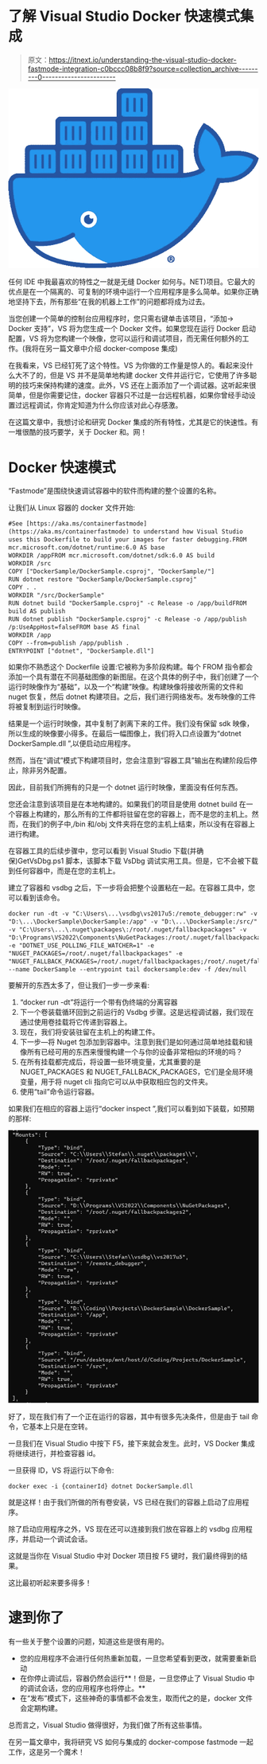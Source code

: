 # 了解 Visual Studio Docker 快速模式集成

> 原文：<https://itnext.io/understanding-the-visual-studio-docker-fastmode-integration-c0bccc08b8f9?source=collection_archive---------0----------------------->

![](img/9fd6889977b61b764a713f0052bc5524.png)

任何 IDE 中我最喜欢的特性之一就是无缝 Docker 如何与。NET)项目。它最大的优点是在一个隔离的、可复制的环境中运行一个应用程序是多么简单。如果你正确地坚持下去，所有那些“在我的机器上工作”的问题都将成为过去。

当您创建一个简单的控制台应用程序时，您只需右键单击该项目，“添加-> Docker 支持”，VS 将为您生成一个 Docker 文件。如果您现在运行 Docker 启动配置，VS 将为您构建一个映像，您可以运行和调试项目，而无需任何额外的工作。(我将在另一篇文章中介绍 docker-compose 集成)

在我看来，VS 已经钉死了这个特性。VS 为你做的工作量是惊人的。看起来没什么大不了的，但是 VS 并不是简单地构建 docker 文件并运行它，它使用了许多聪明的技巧来保持构建的速度。此外，VS 还在上面添加了一个调试器。这听起来很简单，但是你需要记住，docker 容器只不过是一台远程机器，如果你曾经手动设置过远程调试，你肯定知道为什么你应该对此心存感激。

在这篇文章中，我想讨论和研究 Docker 集成的所有特性，尤其是它的快速性。有一堆很酷的技巧要学，关于 Docker 和。网！

# Docker 快速模式

“Fastmode”是围绕快速调试容器中的软件而构建的整个设置的名称。

让我们从 Linux 容器的 docker 文件开始:

```
#See [https://aka.ms/containerfastmode](https://aka.ms/containerfastmode) to understand how Visual Studio uses this Dockerfile to build your images for faster debugging.FROM mcr.microsoft.com/dotnet/runtime:6.0 AS base
WORKDIR /appFROM mcr.microsoft.com/dotnet/sdk:6.0 AS build
WORKDIR /src
COPY ["DockerSample/DockerSample.csproj", "DockerSample/"]
RUN dotnet restore "DockerSample/DockerSample.csproj"
COPY . .
WORKDIR "/src/DockerSample"
RUN dotnet build "DockerSample.csproj" -c Release -o /app/buildFROM build AS publish
RUN dotnet publish "DockerSample.csproj" -c Release -o /app/publish /p:UseAppHost=falseFROM base AS final
WORKDIR /app
COPY --from=publish /app/publish .
ENTRYPOINT ["dotnet", "DockerSample.dll"]
```

如果你不熟悉这个 Dockerfile 设置:它被称为多阶段构建。每个 FROM 指令都会添加一个具有潜在不同基础图像的新图层。在这个具体的例子中，我们创建了一个运行时映像作为“基础”，以及一个“构建”映像。构建映像将接收所需的文件和 nuget 恢复，然后 dotnet 构建项目。之后，我们进行网络发布。发布映像的工件将被复制到运行时映像。

结果是一个运行时映像，其中复制了剥离下来的工件。我们没有保留 sdk 映像，所以生成的映像要小得多。在最后一幅图像上，我们将入口点设置为“dotnet DockerSample.dll ”,以便启动应用程序。

然而，当在“调试”模式下构建项目时，您会注意到“容器工具”输出在构建阶段后停止，除非另外配置。

因此，目前我们所拥有的只是一个 dotnet 运行时映像，里面没有任何东西。

您还会注意到该项目是在本地构建的。如果我们的项目是使用 dotnet build 在一个容器上构建的，那么所有的工件都将驻留在您的容器上，而不是您的主机上。然而，在我们的例子中,/bin 和/obj 文件夹将在您的主机上结束，所以没有在容器上进行构建。

在容器工具的后续步骤中，您可以看到 Visual Studio 下载(并确保)GetVsDbg.ps1 脚本，该脚本下载 VsDbg 调试实用工具。但是，它不会被下载到任何容器中，而是在您的主机上。

建立了容器和 vsdbg 之后，下一步将会把整个设置粘在一起。在容器工具中，您可以看到该命令。

```
docker run -dt -v "C:\Users\...\vsdbg\vs2017u5:/remote_debugger:rw" -v "D:\...\DockerSample\DockerSample:/app" -v "D:\...\DockerSample:/src/" -v "C:\Users\...\.nuget\packages\:/root/.nuget/fallbackpackages" -v "D:\Programs\VS2022\Components\NuGetPackages:/root/.nuget/fallbackpackages2" -e "DOTNET_USE_POLLING_FILE_WATCHER=1" -e "NUGET_PACKAGES=/root/.nuget/fallbackpackages" -e "NUGET_FALLBACK_PACKAGES=/root/.nuget/fallbackpackages;/root/.nuget/fallbackpackages2" --name DockerSample --entrypoint tail dockersample:dev -f /dev/null
```

要解开的东西太多了，但让我们一步一步来看:

1.  “docker run -dt”将运行一个带有伪终端的分离容器
2.  下一个卷装载循环回到之前运行的 Vsdbg 步骤。这是远程调试器，我们现在通过使用卷挂载将它传递到容器上。
3.  现在，我们将安装驻留在主机上的构建工件。
4.  下一步—将 Nuget 包添加到容器中。注意到我们是如何通过简单地挂载和镜像所有已经可用的东西来慢慢构建一个与你的设备非常相似的环境的吗？
5.  在所有挂载都完成后，将设置一些环境变量，尤其重要的是 NUGET_PACKAGES 和 NUGET_FALLBACK_PACKAGES，它们是全局环境变量，用于将 nuget cli 指向它可以从中获取相应包的文件夹。
6.  使用“tail”命令运行容器。

如果我们在相应的容器上运行“docker inspect <id>”,我们可以看到如下装载，如预期的那样:</id>

![](img/8cc89478b543ed407bfccad952ba44c4.png)

好了，现在我们有了一个正在运行的容器，其中有很多先决条件，但是由于 tail 命令，它基本上只是在空转。

一旦我们在 Visual Studio 中按下 F5，接下来就会发生。此时，VS Docker 集成将继续进行，并检查容器 id。

一旦获得 ID，VS 将运行以下命令:

```
docker exec -i {containerId} dotnet DockerSample.dll
```

就是这样！由于我们所做的所有卷安装，VS 已经在我们的容器上启动了应用程序。

除了启动应用程序之外，VS 现在还可以连接到我们放在容器上的 vsdbg 应用程序，并启动一个调试会话。

这就是当你在 Visual Studio 中对 Docker 项目按 F5 键时，我们最终得到的结果。

这比最初听起来要多得多！

# 逮到你了

有一些关于整个设置的问题，知道这些是很有用的。

*   您的应用程序不会进行任何热重新加载，一旦您希望看到更改，就需要重新启动
*   在你停止调试后，容器仍然会运行**！但是，一旦您停止了 Visual Studio 中的调试会话，您的应用程序也将停止。**
*   在“发布”模式下，这些神奇的事情都不会发生，取而代之的是，docker 文件会定期构建。

总而言之，Visual Studio 做得很好，为我们做了所有这些事情。

在另一篇文章中，我将研究 VS 如何与集成的 docker-compose fastmode 一起工作，这是另一个魔术！